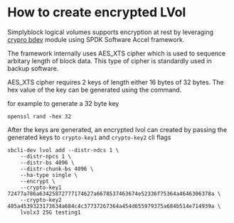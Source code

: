 # How to create encrypted LVol

Simplyblock logical volumes supports encryption at rest by leveraging [crypro bdev](https://spdk.io/doc/bdev.html) module using SPDK Software Accel framework.

The framework internally uses AES_XTS cipher which is used to sequence arbitary length of block data. This type of cipher is standardly used in backup software.

AES_XTS cipher requires 2 keys of length either 16 bytes of 32 bytes. The hex value of the key can be generated using the command.

for example to generate a 32 byte key
```
openssl rand -hex 32
```

After the keys are generated, an encrypted lvol can created by passing the generated keys to `crypto-key1` and `crypto-key2` cli flags

```
sbcli-dev lvol add --distr-ndcs 1 \
    --distr-npcs 1 \
    --distr-bs 4096 \
    --distr-chunk-bs 4096 \
    --ha-type single \
    --encrypt \
    --crypto-key1 72477a786a63425872777174627a6678537463674e52336f75364a4646306378a \
    --crypto-key2 485a4539323173634a684c4c37737267364a454d655979375a684b514e714939a \
    lvolx3 25G testing1
```
